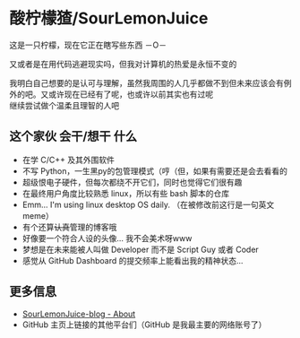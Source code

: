 # 酸柠檬猹/SourLemonJuice

这是一只柠檬，现在它正在瞎写些东西 －O－

又或者是在用代码逃避现实吗，但我对计算机的热爱是永恒不变的

我明白自己想要的是认可与理解，虽然我周围的人几乎都做不到但未来应该会有例外的吧。又或许现在已经有了呢，也或许以前其实也有过呢\
继续尝试做个温柔且理智的人吧

## 这个家伙 会干/想干 什么

- 在学 C/C++ 及其外围软件
- 不写 Python，一生黑py的包管理模式（哼（但，如果有需要还是会去看看的
- 超级恨电子硬件，但每次都绕不开它们，同时也觉得它们很有趣
- 在最终用户角度比较熟悉 linux，所以有些 bash 脚本的仓库
- Emm... I'm using linux desktop OS daily. （在被修改前这行是一句英文meme）
- 有个还算~~认真~~管理的博客哦
- 好像要一个符合人设的头像... 我不会美术呀www
- 梦想是在未来能被人叫做 Developer 而不是 Script Guy 或者 Coder
- 感觉从 GitHub Dashboard 的提交频率上能看出我的精神状态...

## 更多信息

- [SourLemonJuice-blog - About](https://sourlemonjuice.github.io/SourLemonJuice-blog/about)
- GitHub 主页上链接的其他平台们（GitHub 是我最主要的网络账号了）
